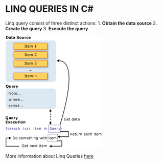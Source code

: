# LINQ QUERIES IN C#

Linq query consist of three distinct actions:
	1. **Obtain the data source**
	2. **Create the query**
	3. **Execute the query**

![query](linq_query.png)

More information about Linq Queries [here](https://docs.microsoft.com/en-us/dotnet/csharp/programming-guide/concepts/linq/introduction-to-linq-queries)

	
